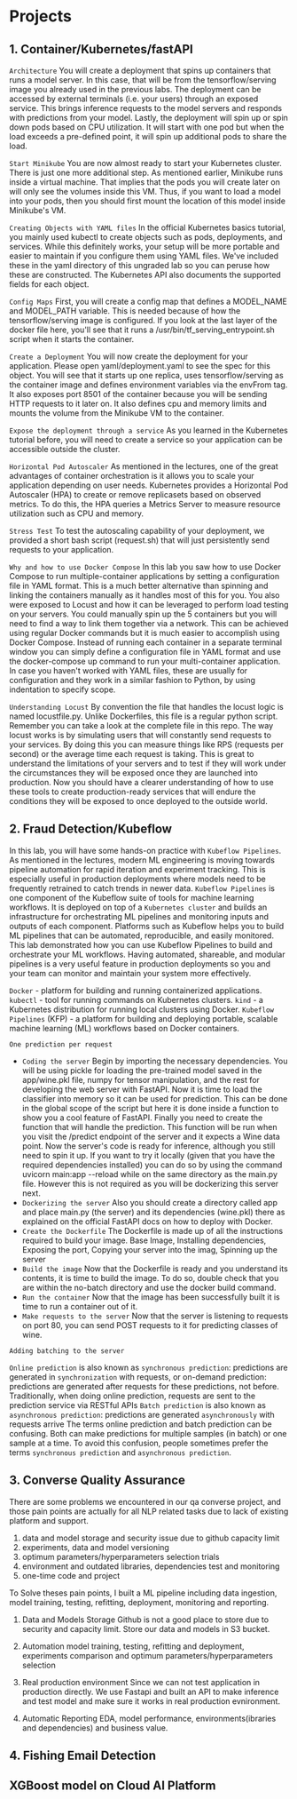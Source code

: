 # Projects
## 1. Container/Kubernetes/fastAPI
<!-- https://github.com/https-deeplearning-ai/machine-learning-engineering-for-production-public/tree/main/course4/week2-ungraded-labs/C4_W2_Lab_2_Intro_to_Kubernetes -->

<!-- https://github.com/https-deeplearning-ai/machine-learning-engineering-for-production-public/blob/main/course4/week2-ungraded-labs/C4_W2_Lab_1_FastAPI_Docker/README.md -->

<!-- https://github.com/https-deeplearning-ai/machine-learning-engineering-for-production-public/blob/main/course4/week2-ungraded-labs/C4_W2_Lab_3_Latency_Test_Compose/README.md -->

`Architecture`
You will create a deployment that spins up containers that runs a model server. In this case, that will be from the tensorflow/serving image you already used in the previous labs. The deployment can be accessed by external terminals (i.e. your users) through an exposed service. This brings inference requests to the model servers and responds with predictions from your model.
Lastly, the deployment will spin up or spin down pods based on CPU utilization. It will start with one pod but when the load exceeds a pre-defined point, it will spin up additional pods to share the load.

`Start Minikube`
You are now almost ready to start your Kubernetes cluster. There is just one more additional step. As mentioned earlier, Minikube runs inside a virtual machine. That implies that the pods you will create later on will only see the volumes inside this VM. Thus, if you want to load a model into your pods, then you should first mount the location of this model inside Minikube's VM.

`Creating Objects with YAML files`
In the official Kubernetes basics tutorial, you mainly used kubectl to create objects such as pods, deployments, and services. While this definitely works, your setup will be more portable and easier to maintain if you configure them using YAML files. We've included these in the yaml directory of this ungraded lab so you can peruse how these are constructed. The Kubernetes API also documents the supported fields for each object.

`Config Maps`
First, you will create a config map that defines a MODEL_NAME and MODEL_PATH variable. This is needed because of how the tensorflow/serving image is configured. If you look at the last layer of the docker file here, you'll see that it runs a /usr/bin/tf_serving_entrypoint.sh script when it starts the container.

`Create a Deployment`
You will now create the deployment for your application. Please open yaml/deployment.yaml to see the spec for this object. You will see that it starts up one replica, uses tensorflow/serving as the container image and defines environment variables via the envFrom tag. It also exposes port 8501 of the container because you will be sending HTTP requests to it later on. It also defines cpu and memory limits and mounts the volume from the Minikube VM to the container.

`Expose the deployment through a service`
As you learned in the Kubernetes tutorial before, you will need to create a service so your application can be accessible outside the cluster.

`Horizontal Pod Autoscaler`
As mentioned in the lectures, one of the great advantages of container orchestration is it allows you to scale your application depending on user needs. Kubernetes provides a Horizontal Pod Autoscaler (HPA) to create or remove replicasets based on observed metrics. To do this, the HPA queries a Metrics Server to measure resource utilization such as CPU and memory.

`Stress Test`
To test the autoscaling capability of your deployment, we provided a short bash script (request.sh) that will just persistently send requests to your application.

`Why and how to use Docker Compose`
In this lab you saw how to use Docker Compose to run multiple-container applications by setting a configuration file in YAML format. This is a much better alternative than spinning and linking the containers manually as it handles most of this for you. You also were exposed to Locust and how it can be leveraged to perform load testing on your servers.
You could manually spin up the 5 containers but you will need to find a way to link them together via a network. This can be achieved using regular Docker commands but it is much easier to accomplish using Docker Compose.
Instead of running each container in a separate terminal window you can simply define a configuration file in YAML format and use the docker-compose up command to run your multi-container application. In case you haven't worked with YAML files, these are usually for configuration and they work in a similar fashion to Python, by using indentation to specify scope.

`Understanding Locust`
By convention the file that handles the locust logic is named locustfile.py. Unlike Dockerfiles, this file is a regular python script. Remember you can take a look at the complete file in this repo.
The way locust works is by simulating users that will constantly send requests to your services. By doing this you can measure things like RPS (requests per second) or the average time each request is taking. This is great to understand the limitations of your servers and to test if they will work under the circumstances they will be exposed once they are launched into production.
Now you should have a clearer understanding of how to use these tools to create production-ready services that will endure the conditions they will be exposed to once deployed to the outside world.


## 2. Fraud Detection/Kubeflow
<!-- https://shap.readthedocs.io/en/latest/index.html -->

<!-- https://github.com/https-deeplearning-ai/machine-learning-engineering-for-production-public/blob/main/course4/week1-ungraded-labs/C4_W1_Optional_Lab_1_XGBoost_CAIP/C4_W1_Optional_Lab_1.md -->

<!-- https://colab.research.google.com/github/https-deeplearning-ai/machine-learning-engineering-for-production-public/blob/main/course4/week3-ungraded-labs/C4_W3_Lab_1_Intro_to_KFP/C4_W3_Lab_1_Kubeflow_Pipelines.ipynb#scrollTo=BE97DJ2_2gYM -->

In this lab, you will have some hands-on practice with `Kubeflow Pipelines`. As mentioned in the lectures, modern ML engineering is moving towards pipeline automation for rapid iteration and experiment tracking. This is especially useful in production deployments where models need to be frequently retrained to catch trends in newer data.
`Kubeflow Pipelines` is one component of the Kubeflow suite of tools for machine learning workflows. It is deployed on top of a `Kubernetes cluster` and builds an infrastructure for orchestrating ML pipelines and monitoring inputs and outputs of each component.
Platforms such as Kubeflow helps you to build ML pipelines that can be automated, reproducible, and easily monitored.
This lab demonstrated how you can use Kubeflow Pipelines to build and orchestrate your ML workflows. Having automated, shareable, and modular pipelines is a very useful feature in production deployments so you and your team can monitor and maintain your system more effectively.

`Docker` - platform for building and running containerized applications.
`kubectl` - tool for running commands on Kubernetes clusters.
`kind` - a Kubernetes distribution for running local clusters using Docker.
`Kubeflow Pipelines` (KFP) - a platform for building and deploying portable, scalable machine learning (ML) workflows based on Docker containers.

`One prediction per request`
- `Coding the server`
Begin by importing the necessary dependencies. You will be using pickle for loading the pre-trained model saved in the app/wine.pkl file, numpy for tensor manipulation, and the rest for developing the web server with FastAPI.
Now it is time to load the classifier into memory so it can be used for prediction. This can be done in the global scope of the script but here it is done inside a function to show you a cool feature of FastAPI.
Finally you need to create the function that will handle the prediction. This function will be run when you visit the /predict endpoint of the server and it expects a Wine data point.
Now the server's code is ready for inference, although you still need to spin it up. If you want to try it locally (given that you have the required dependencies installed) you can do so by using the command uvicorn main:app --reload while on the same directory as the main.py file. However this is not required as you will be dockerizing this server next.
- `Dockerizing the server`
Also you should create a directory called app and place main.py (the server) and its dependencies (wine.pkl) there as explained on the official FastAPI docs on how to deploy with Docker.
- `Create the Dockerfile`
The Dockerfile is made up of all the instructions required to build your image. 
Base Image, Installing dependencies, Exposing the port, Copying your server into the imag, Spinning up the server
- `Build the image`
Now that the Dockerfile is ready and you understand its contents, it is time to build the image. To do so, double check that you are within the no-batch directory and use the docker build command.
- `Run the container`
Now that the image has been successfully built it is time to run a container out of it.
- `Make requests to the server`
Now that the server is listening to requests on port 80, you can send POST requests to it for predicting classes of wine.

`Adding batching to the server`
<!-- https://github.com/https-deeplearning-ai/machine-learning-engineering-for-production-public/blob/main/course4/week2-ungraded-labs/C4_W2_Lab_1_FastAPI_Docker/with-batch/README.md -->

`Online prediction` is also known as `synchronous prediction`: predictions are generated in `synchronization` with requests, or on-demand prediction: predictions are generated after requests for these predictions, not before.
Traditionally, when doing online prediction, requests are sent to the prediction service via RESTful APIs
`Batch prediction` is also known as `asynchronous prediction`: predictions are generated `asynchronously` with requests arrive
The terms online prediction and batch prediction can be confusing. Both can make predictions for multiple samples (in batch) or one sample at a time. To avoid this confusion, people sometimes prefer the terms `synchronous prediction` and `asynchronous prediction`.


## 3. Converse Quality Assurance
There are some problems we encountered in our qa converse project, and those pain points are actually for all NLP related tasks due to lack of existing platform and support.
1. data and model storage and security issue due to github capacity limit
2. experiments, data and model versioning
3. optimum parameters/hyperparameters selection trials
4. environment and outdated libraries, dependencies test and monitoring
5. one-time code and project

To Solve theses pain points, I built a ML pipeline including data ingestion, model training, testing, refitting, deployment, monitoring and reporting.

1. Data and Models Storage
Github is not a good place to store due to security and capacity limit.
Store our data and models in S3 bucket.

2. Automation
model training, testing, refitting and deployment, experiments comparison and optimum parameters/hyperparameters selection

3. Real production environment
Since we can not test application in production directly.
We use Fastapi and built an API to make inference and test model and make sure it works in real production evnironment.

4. Automatic Reporting
EDA, model performance, environments(ibraries and dependencies) and business value.

## 4. Fishing Email Detection



## XGBoost model on Cloud AI Platform
<!-- https://github.com/https-deeplearning-ai/machine-learning-engineering-for-production-public/blob/main/course4/week1-ungraded-labs/C4_W1_Optional_Lab_1_XGBoost_CAIP/C4_W1_Optional_Lab_1.md -->
